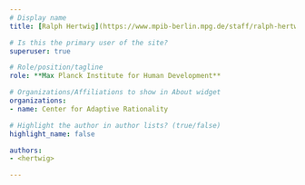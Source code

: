 ```yaml
---
# Display name
title: [Ralph Hertwig](https://www.mpib-berlin.mpg.de/staff/ralph-hertwig)

# Is this the primary user of the site?
superuser: true

# Role/position/tagline
role: **Max Planck Institute for Human Development**

# Organizations/Affiliations to show in About widget
organizations:
- name: Center for Adaptive Rationality

# Highlight the author in author lists? (true/false)
highlight_name: false

authors:
- <hertwig>

---
```

